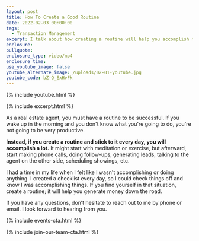 ```yaml
---
layout: post
title: How To Create a Good Routine
date: 2022-02-03 00:00:00
tags:
  - Transaction Management
excerpt: I talk about how creating a routine will help you accomplish more tasks.
enclosure:
pullquote:
enclosure_type: video/mp4
enclosure_time:
use_youtube_image: false
youtube_alternate_image: /uploads/02-01-youtube.jpg
youtube_code: bZ-Q_ExHvFk
---
```

{% include youtube.html %}

{% include excerpt.html %}

As a real estate agent, you must have a routine to be successful. If you wake up in the morning and you don't know what you're going to do, you're not going to be very productive.**&nbsp;**

**Instead, if you create a routine and stick to it every day, you will accomplish a lot.** It might start with meditation or exercise, but afterward, start making phone calls, doing follow-ups, generating leads, talking to the agent on the other side, scheduling showings, etc.

I had a time in my life when I felt like I wasn't accomplishing or doing anything. I created a checklist every day, so I could check things off and know I was accomplishing things. If you find yourself in that situation, create a routine; it will help you generate money down the road.

If you have any questions, don’t hesitate to reach out to me by phone or email. I look forward to hearing from you.

{% include events-cta.html %}

{% include join-our-team-cta.html %}
